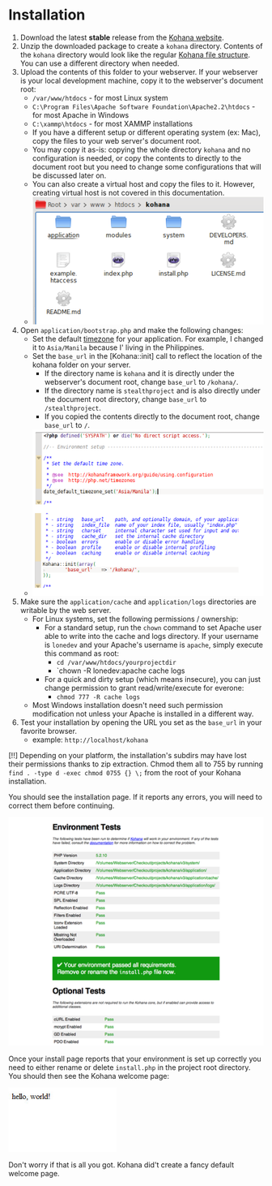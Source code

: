 # Installation

1. Download the latest **stable** release from the [Kohana website](http://kohanaframework.org/download).
2. Unzip the downloaded package to create a `kohana` directory. Contents of the `kohana` directory would look like the regular [Kohana file structure](intro.file-structure). You can use a different directory when needed.
3. Upload the contents of this folder to your webserver. If your webserver is your local development machine, copy it to the webserver's document root:
	- `/var/www/htdocs` - for most Linux system
	- `C:\Program Files\Apache Software Foundation\Apache2.2\htdocs` - for most Apache in Windows
	- `C:\xammp\htdocs` - for most XAMMP installations
	- If you have a different setup or different operating system (ex: Mac), copy the files to your web server's document root. 
	- You may copy it as-is: copying the whole directory `kohana` and no configuration is needed, or copy the contents to directly to the document root but you need to change some configurations that will be discussed later on.
	- You can also create a virtual host and copy the files to it. However, creating virtual host is not covered in this documentation.
	- ![Upload to server](/media/images/manual/intro/upload-files.png "Upload files to server")
4. Open `application/bootstrap.php` and make the following changes:
	- Set the default [timezone](http://php.net/timezones) for your application. For example, I changed it to `Asia/Manila` because I' living in the Philippines.
	- Set the `base_url` in the [Kohana::init] call to reflect the location of the kohana folder on your server.
		- If the directory name is `kohana` and it is directly under the webserver's document root, change `base_url` to `/kohana/`.
		- If the directory name is `stealthproject` and is also directly under the document root directory, change `base_url` to `/stealthproject`.
		- If you copied the contents directly to the document root, change `base_url` to `/`.
	- ![Edit bootstrap.php](/media/images/manual/intro/bootstrap.png "Edit bootstrap")
6. Make sure the `application/cache` and `application/logs` directories are writable by the web server.
	- For Linux systems, set the following permissions / ownership:
		- For a standard setup, run the `chown` command to set Apache user able to write into the cache and logs directory. If your username is `lonedev` and your Apache's username is `apache`, simply execute this command as root:
			- `cd /var/www/htdocs/yourprojectdir`
			- `chown -R lonedev:apache cache logs
		- For a quick and dirty setup (which means insecure), you can just change permission to grant read/write/execute for everone:
			- `chmod 777 -R cache logs`
	- Most Windows installation doesn't need such permission modification not unless your Apache is installed in a different way.
7. Test your installation by opening the URL you set as the `base_url` in your favorite browser.
	- example: `http://localhost/kohana`

[!!] Depending on your platform, the installation's subdirs may have lost their permissions thanks to zip extraction. Chmod them all to 755 by running `find . -type d -exec chmod 0755 {} \;` from the root of your Kohana installation.

You should see the installation page. If it reports any errors, you will need to correct them before continuing.

![Install Page](/media/images/install.png "Example of install page")

Once your install page reports that your environment is set up correctly you need to either rename or delete `install.php` in the project root directory. You should then see the Kohana welcome page:

![Welcome Page](/media/images/welcome.jpg "Example of welcome page")

Don't worry if that is all you got. Kohana did't create a fancy default welcome page.
